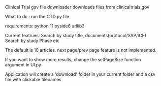 Clinical Trial gov file downloader
downloads files from clinicaltrials.gov

What to do :
  run the CTD.py file

requirements:
python 11
pyside6
urllib3


Current featrues:
  Search by study title, documents(protocol/SAP/ICF)
  Search by study Phase etc

The default is 10 articles. 
next page/prev page feature is not implemented.

If you want to show more results, change the setPageSize function argument in UI.py

Application will create a 'download' folder in your current folder and a csv file with clickable filenames
